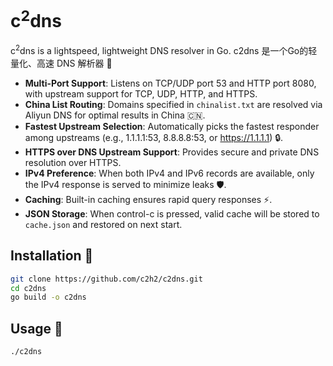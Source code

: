# c<sup>2</sup>dns

c<sup>2</sup>dns is a lightspeed, lightweight DNS resolver in Go. c2dns 是一个Go的轻量化、高速 DNS 解析器 🚀

- **Multi-Port Support**: Listens on TCP/UDP port 53 and HTTP port 8080, with upstream support for TCP, UDP, HTTP, and HTTPS.
- **China List Routing**: Domains specified in `chinalist.txt` are resolved via Aliyun DNS for optimal results in China 🇨🇳.
- **Fastest Upstream Selection**: Automatically picks the fastest responder among upstreams (e.g., 1.1.1.1:53, 8.8.8.8:53, or https://1.1.1.1) 🔒.
- **HTTPS over DNS Upstream Support**: Provides secure and private DNS resolution over HTTPS.
- **IPv4 Preference**: When both IPv4 and IPv6 records are available, only the IPv4 response is served to minimize leaks 🛡️.
- **Caching**: Built-in caching ensures rapid query responses ⚡.
- **JSON Storage**: When control-c is pressed, valid cache will be stored to `cache.json` and restored on next start.

## Installation 🔧

```bash
git clone https://github.com/c2h2/c2dns.git
cd c2dns
go build -o c2dns
```

## Usage 📖

```bash
./c2dns 
```